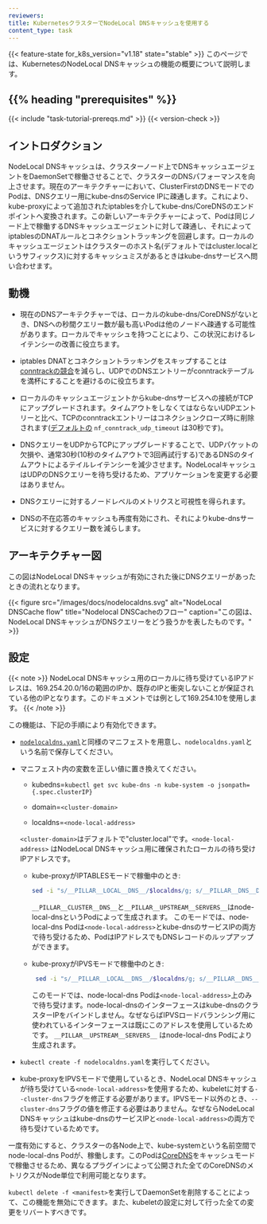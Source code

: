 ```yaml
---
reviewers:
title: KubernetesクラスターでNodeLocal DNSキャッシュを使用する
content_type: task
---
```

 
<!-- overview -->
{{< feature-state for_k8s_version="v1.18" state="stable" >}}
このページでは、KubernetesのNodeLocal DNSキャッシュの機能の概要について説明します。



## {{% heading "prerequisites" %}}


 {{< include "task-tutorial-prereqs.md" >}} {{< version-check >}}


 <!-- steps -->

## イントロダクション

NodeLocal DNSキャッシュは、クラスターノード上でDNSキャッシュエージェントをDaemonSetで稼働させることで、クラスターのDNSパフォーマンスを向上させます。現在のアーキテクチャーにおいて、ClusterFirstのDNSモードでのPodは、DNSクエリー用にkube-dnsのService IPに疎通します。これにより、kube-proxyによって追加されたiptablesを介してkube-dns/CoreDNSのエンドポイントへ変換されます。この新しいアーキテクチャーによって、Podは同じノード上で稼働するDNSキャッシュエージェントに対して疎通し、それによってiptablesのDNATルールとコネクショントラッキングを回避します。ローカルのキャッシュエージェントはクラスターのホスト名(デフォルトではcluster.localというサフィックス)に対するキャッシュミスがあるときはkube-dnsサービスへ問い合わせます。


## 動機

* 現在のDNSアーキテクチャーでは、ローカルのkube-dns/CoreDNSがないとき、DNSへの秒間クエリー数が最も高いPodは他のノードへ疎通する可能性があります。ローカルでキャッシュを持つことにより、この状況におけるレイテンシーの改善に役立ちます。

* iptables DNATとコネクショントラッキングをスキップすることは[conntrackの競合](https://github.com/kubernetes/kubernetes/issues/56903)を減らし、UDPでのDNSエントリーがconntrackテーブルを満杯にすることを避けるのに役立ちます。

* ローカルのキャッシュエージェントからkube-dnsサービスへの接続がTCPにアップグレードされます。タイムアウトをしなくてはならないUDPエントリーと比べ、TCPのconntrackエントリーはコネクションクローズ時に削除されます([デフォルトの](https://www.kernel.org/doc/Documentation/networking/nf_conntrack-sysctl.txt) `nf_conntrack_udp_timeout` は30秒です)。

* DNSクエリーをUDPからTCPにアップグレードすることで、UDPパケットの欠損や、通常30秒(10秒のタイムアウトで3回再試行する)であるDNSのタイムアウトによるテイルレイテンシーを減少させます。NodeLocalキャッシュはUDPのDNSクエリーを待ち受けるため、アプリケーションを変更する必要はありません。

* DNSクエリーに対するノードレベルのメトリクスと可視性を得られます。

* DNSの不在応答のキャッシュも再度有効にされ、それによりkube-dnsサービスに対するクエリー数を減らします。

## アーキテクチャー図

この図はNodeLocal DNSキャッシュが有効にされた後にDNSクエリーがあったときの流れとなります。


{{< figure src="/images/docs/nodelocaldns.svg" alt="NodeLocal DNSCache flow" title="Nodelocal DNSCacheのフロー" caption="この図は、NodeLocal DNSキャッシュがDNSクエリーをどう扱うかを表したものです。" >}}

## 設定
{{< note >}} NodeLocal DNSキャッシュ用のローカルに待ち受けているIPアドレスは、169.254.20.0/16の範囲のIPか、既存のIPと衝突しないことが保証されている他のIPとなります。このドキュメントでは例として169.254.10を使用します。
{{< /note >}}

この機能は、下記の手順により有効化できます。

* [`nodelocaldns.yaml`](https://github.com/kubernetes/kubernetes/blob/master/cluster/addons/dns/nodelocaldns/nodelocaldns.yaml)と同様のマニフェストを用意し、`nodelocaldns.yaml`という名前で保存してください。
* マニフェスト内の変数を正しい値に置き換えてください。

     * kubedns=`kubectl get svc kube-dns -n kube-system -o jsonpath={.spec.clusterIP}`

     * domain=`<cluster-domain>`

     * localdns=`<node-local-address>`

     `<cluster-domain>`はデフォルトで"cluster.local"です。`<node-local-address>` はNodeLocal DNSキャッシュ用に確保されたローカルの待ち受けIPアドレスです。

   * kube-proxyがIPTABLESモードで稼働中のとき:

     ``` bash
     sed -i "s/__PILLAR__LOCAL__DNS__/$localdns/g; s/__PILLAR__DNS__DOMAIN__/$domain/g; s/__PILLAR__DNS__SERVER__/$kubedns/g" nodelocaldns.yaml
     ```

     `__PILLAR__CLUSTER__DNS__`と`__PILLAR__UPSTREAM__SERVERS__`はnode-local-dnsというPodによって生成されます。
     このモードでは、node-local-dns Podは`<node-local-address>`とkube-dnsのサービスIPの両方で待ち受けるため、PodはIPアドレスでもDNSレコードのルップアップができます。

  * kube-proxyがIPVSモードで稼働中のとき:

    ``` bash
     sed -i "s/__PILLAR__LOCAL__DNS__/$localdns/g; s/__PILLAR__DNS__DOMAIN__/$domain/g; s/__PILLAR__DNS__SERVER__//g; s/__PILLAR__CLUSTER__DNS__/$kubedns/g" nodelocaldns.yaml
    ```
     このモードでは、node-local-dns Podは`<node-local-address>`上のみで待ち受けます。node-local-dnsのインターフェースはkube-dnsのクラスターIPをバインドしません。なぜならばIPVSロードバランシング用に使われているインターフェースは既にこのアドレスを使用しているためです。
     `__PILLAR__UPSTREAM__SERVERS__` はnode-local-dns Podにより生成されます。

* `kubectl create -f nodelocaldns.yaml`を実行してください。
* kube-proxyをIPVSモードで使用しているとき、NodeLocal DNSキャッシュが待ち受けている`<node-local-address>`を使用するため、kubeletに対する`--cluster-dns`フラグを修正する必要があります。IPVSモード以外のとき、`--cluster-dns`フラグの値を修正する必要はありません。なぜならNodeLocal DNSキャッシュはkube-dnsのサービスIPと`<node-local-address>`の両方で待ち受けているためです。

一度有効にすると、クラスターの各Node上で、kube-systemという名前空間でnode-local-dns Podが、稼働します。このPodは[CoreDNS](https://github.com/coredns/coredns)をキャッシュモードで稼働させるため、異なるプラグインによって公開された全てのCoreDNSのメトリクスがNode単位で利用可能となります。

`kubectl delete -f <manifest>`を実行してDaemonSetを削除することによって、この機能を無効にできます。また、kubeletの設定に対して行った全ての変更をリバートすべきです。
 
